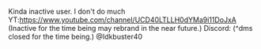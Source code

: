 Kinda inactive user. I don't do much
YT:https://www.youtube.com/channel/UCD40LTLLH0dYMa9i11DoJxA 
(Inactive for the time being may rebrand in the near future.)
Discord:
(^dms closed for the time being.)
@Idkbuster40
<!---
Idkbuster40/Idkbuster40 is a ✨ special ✨ repository because its `README.md` (this file) appears on your GitHub profile.
You can click the Preview link to take a look at your changes.
--->

